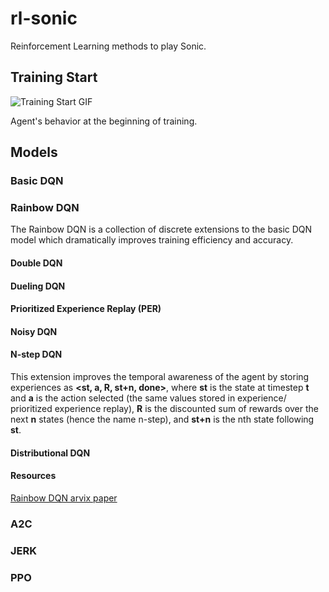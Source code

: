 # rl-sonic
Reinforcement Learning methods to play Sonic.

## Training Start
![Training Start GIF](https://i.imgur.com/GRyEVXc.gif)

Agent's behavior at the beginning of training.

## Models

### Basic DQN

### Rainbow DQN
The Rainbow DQN is a collection of discrete extensions to the basic DQN model which 
dramatically improves training efficiency and accuracy. 

#### Double DQN

#### Dueling DQN

#### Prioritized Experience Replay (PER)

#### Noisy DQN

#### N-step DQN
This extension improves the temporal awareness of the agent by storing experiences as 
**<st, a, R, st+n, done>**, where **st** is the state at timestep **t** and **a** is the action selected 
(the same values stored in experience/ prioritized experience replay), **R** is the discounted sum of 
rewards over the next **n** states (hence the name n-step), and **st+n** is the nth state following **st**.


#### Distributional DQN

#### Resources
[Rainbow DQN arvix paper](https://arxiv.org/abs/1710.02298)


### A2C

### JERK

### PPO